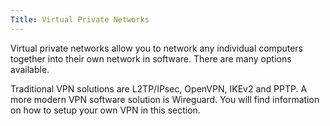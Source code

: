 ```yaml
---
Title: Virtual Private Networks
---
```


Virtual private networks allow you to network any individual computers together into their own network in software. There are many options available.

Traditional VPN solutions are L2TP/IPsec, OpenVPN, IKEv2 and PPTP. A more modern VPN software solution is Wireguard. You will find information on how to setup your own VPN in this section.
